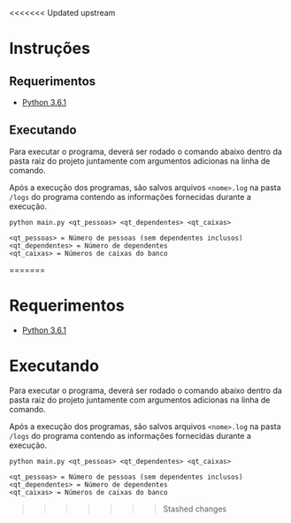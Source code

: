 <<<<<<< Updated upstream
# Instruções

## Requerimentos

* [Python 3.6.1](https://www.python.org/ftp/python/3.6.1/python-3.6.1.exe)

## Executando

Para executar o programa, deverá ser rodado o comando abaixo dentro da pasta raiz do projeto juntamente com argumentos adicionas na linha de comando.

Após a execução dos programas, são salvos arquivos `<nome>.log` na pasta `/logs` do programa contendo as informações fornecidas durante a execução.

```
python main.py <qt_pessoas> <qt_dependentes> <qt_caixas>

<qt_pessoas> = Número de pessoas (sem dependentes inclusos)
<qt_dependentes> = Número de dependentes
<qt_caixas> = Números de caixas do banco
```



=======
# Requerimentos

* [Python 3.6.1](https://www.python.org/ftp/python/3.6.1/python-3.6.1.exe)

# Executando

Para executar o programa, deverá ser rodado o comando abaixo dentro da pasta raiz do projeto juntamente com argumentos adicionas na linha de comando.

Após a execução dos programas, são salvos arquivos `<nome>.log` na pasta `/logs` do programa contendo as informações fornecidas durante a execução.

```
python main.py <qt_pessoas> <qt_dependentes> <qt_caixas>

<qt_pessoas> = Número de pessoas (sem dependentes inclusos)
<qt_dependentes> = Número de dependentes
<qt_caixas> = Números de caixas do banco
```



>>>>>>> Stashed changes
